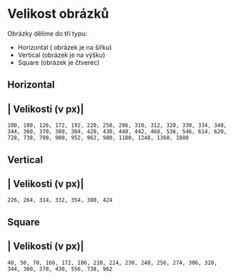 # Velikost obrázků
Obrázky dělíme do tří typu:
- Horizontal ( obrázek je na šířku)
- Vertical (obrázek je na výšku)
- Square (obrázek je čtverec)

## Horizontal
| Velikosti (v px)| 
-----------
`100, 108, 126, 172, 192, 220, 258, 286, 310, 312, 320, 330, 334, 340, 344, 360, 370, 380, 384, 420, 430, 440, 442, 468, 536, 546, 614, 620, 728, 738, 780, 900, 952, 962, 980, 1180, 1248, 1360, 1880`

## Vertical
| Velikosti (v px)| 
-----------
`226, 264, 314, 332, 354, 380, 424`

## Square
| Velikosti (v px)| 
-----------
`40, 50, 70, 166, 172, 186, 210, 224, 230, 240, 256, 274, 306, 320, 344, 360, 370, 430, 556, 738, 962`